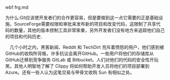 wb1 frg.md

为什么:Git应该使开发者们的合作更容易，但是要做到这一点它需要的正是基础设施，SourceForge需要权限和审批来发布新的项目和改变代码，这限制了共享代码的数量，其他的版本控制工具非常笨重，另外开发者们没有地方来追踪他们自己的项目和代码历史.

　几个小时之内，黑客新闻、Reddit 和 TechDirt 充斥着愤怒的用户，他们感到被GitHub的收购所背叛，许多抗议会离开GitHub。一些用户将他们的存储库从GitHub迁移到竞争服务 GitLab 或 Bitbucket。人们对他们的代码的安全性开玩笑。其他人明智地了解了 Clippy 将如何帮助开发人员将他们的项目部署到Azure。还有一些人认为这笔交易与甲骨文收购 Sun 有相似之处。